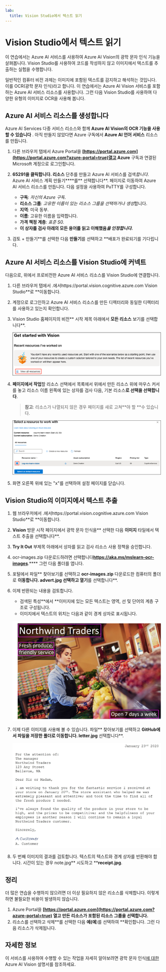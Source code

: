 ```yaml
---
lab:
  title: Vision Studio에서 텍스트 읽기
---
```


# Vision Studio에서 텍스트 읽기

이 연습에서는 Azure AI 서비스를 사용하여 Azure AI Vision의 광학 문자 인식 기능을 살펴봅니다. Vision Studio를 사용하여 코드를 작성하지 않고 이미지에서 텍스트를 추출하는 실험을 수행합니다.

일반적인 컴퓨터 비전 과제는 이미지에 포함된 텍스트를 감지하고 해석하는 것입니다. 이를 OCR(광학 문자 인식)라고 합니다. 이 연습에서는 Azure AI Vision 서비스를 포함하는 Azure AI 서비스 리소스를 사용합니다. 그런 다음 Vision Studio를 사용하여 다양한 유형의 이미지로 OCR을 사용해 봅니다.

## Azure AI 서비스 리소스를 생성합니다

Azure AI Services 다중 서비스 리소스와 함께 **Azure AI Vision의 OCR 기능을 사용할 수 있습니다** . 아직 만들지 않았다면 Azure 구독에서 **Azure AI 언어 서비스** 리소스를 만듭니다.

1. 다른 브라우저 탭에서 Azure Portal을 **[https://portal.azure.com](https://portal.azure.com?azure-portal=true)열고 Azure** 구독과 연결된 Microsoft 계정으로 로그인합니다.

1. **65291을 클릭합니다. 리소스** 단추를 만들고 Azure AI 서비스를 검색*합니다*. Azure AI 서비스 계획 만들기****를** 선택합니다**. 페이지로 이동하여 Azure AI 서비스 리소스를 만듭니다. 다음 설정을 사용하여 PuTTY를 구성합니다.
    - **구독**: *자신의 Azure 구독*.
    - **리소스 그룹**: *고유한 이름이 있는 리소스 그룹을 선택하거나 생성*합니다.
    - **지역**: 미국 동부.
    - **이름**: 고유한 이름을 입력합니다.
    - **가격 책정 계층**: *표준 S0.*
    - **이 상자를 검사 아래의 모든 용어를 읽고 이해했음*을 인정합니다.***

1. 검토 + 만들기**를 선택한 다음 **만들기**를 선택하고 **배포가 완료되기를 기다립니다.

## Azure AI 서비스 리소스를 Vision Studio에 커넥트

다음으로, 위에서 프로비전한 Azure AI 서비스 리소스를 Vision Studio에 연결합니다.

1. 다른 브라우저 탭에서 .에서https://portal.vision.cognitive.azure.com[](https://portal.vision.cognitive.azure.com?azure-portal=true) Vision Studio**로 **이동합니다.

1. 계정으로 로그인하고 Azure AI 서비스 리소스를 만든 디렉터리와 동일한 디렉터리를 사용하고 있는지 확인합니다.

1. Vision Studio 홈페이지의 비전** 시작 제목 아래에서 **모든 리소스** 보기를 선택합니다**.

    ![모든 리소스 보기 링크는 Vision Studio에서 Vision 시작 아래에 강조 표시됩니다.](./media/analyze-images-vision/vision-resources.png)

1. **페이지에서 작업**할 리소스 선택에서 목록에서 위에서 만든 리소스 위에 마우스 커서를 놓고 리소스 이름 왼쪽에 있는 상자를 검사 다음, 기본 리소스**로 선택을 선택합니다**.

    > **참고**: 리소스가 나열되지 않은 경우 페이지를 새로 고쳐**야 할 **수 있습니다.

    ![대화 상자에서 작업할 리소스 선택은 cog-ms-learn-vision-SUFFIX Cognitive Services 리소스가 강조 표시되고 검사 표시됩니다. 기본 리소스로 선택 단추가 강조 표시됩니다.](./media/analyze-images-vision/default-resource.png)

1. 화면 오른쪽 위에 있는 "x"를 선택하여 설정 페이지를 닫습니다.

## Vision Studio의 이미지에서 텍스트 추출
    
1. 웹 브라우저에서 .에서https://portal.vision.cognitive.azure.com[](https://portal.vision.cognitive.azure.com?azure-portal=true) Vision Studio**로 **이동합니다.

1. **Vision** 방문 시작 페이지에서 광학 문자 인식을** 선택한 다음 **이미지** 타일에서 텍스트 추출을 선택합니다**.

1. **Try It Out** 부제목 아래에서 상자를 읽고 검사 리소스 사용 정책을 승인합니다.  

1. ocr-images.zip 다운로드하려면 선택합니다[](https://aka.ms/mslearn-ocr-images)**https://aka.ms/mslearn-ocr-images**.**** 그런 다음 폴더를 엽니다.

1. 포털에서 파일** 찾아보기를 선택하고 **ocr-images.zip** 다운로드한 컴퓨터의 폴더로 **이동합니다. **advert.jpg** 선택하고 열기**를 선택합니다**.

1. 이제 반환되는 내용을 검토합니다.
    - 검색된 특성**에서 **이미지에 있는 모든 텍스트는 영역, 선 및 단어의 계층 구조로 구성됩니다.
    - 이미지에서 텍스트의 위치는 다음과 같이 경계 상자로 표시됩니다.

    ![윤곽선이 있는 이미지의 텍스트 이미지입니다.](media/read-text-computer-vision/advert-bounding-boxes.jpg)

1. 이제 다른 이미지를 사용해 볼 수 있습니다. 파일** 찾아보기를 선택하고 **GitHub에서 파일을 저장한 폴더로 이동합니다. letter.jpg** 선택합니다**.

    ![입력된 문자의 이미지입니다.](media/read-text-computer-vision/letter.jpg)

1. 두 번째 이미지의 결과를 검토합니다. 텍스트의 텍스트와 경계 상자를 반환해야 합니다. 시간이 있는 경우 note.jpg** 시도하고 ****receipt.jpg**.

## 정리

더 많은 연습을 수행하지 않으려면 더 이상 필요하지 않은 리소스를 삭제합니다. 이렇게 하면 불필요한 비용이 발생하지 않습니다.

1. Azure Portal을 **[https://portal.azure.com](https://portal.azure.com?azure-portal=true) 열고 만든 리소스가 포함된 리소스 그룹을 선택합니다.**
1. 리소스를 선택하고 삭제**를 선택한 다음 **예(예**)를 선택하여 **확인합니다. 그런 다음 리소스가 삭제됩니다.

## 자세한 정보

이 서비스를 사용하여 수행할 수 있는 작업을 자세히 알아보려면 광학 문자 인식[에 대한 ](https://learn.microsoft.com/azure/ai-services/computer-vision/overview-ocr)Azure AI Vision 설명서를 참조하세요.

